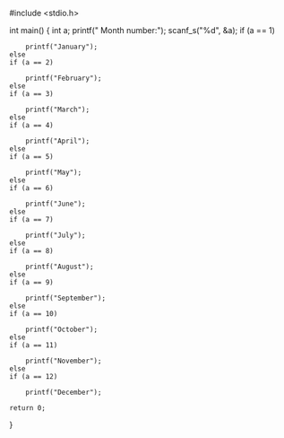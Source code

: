 #include <stdio.h>

int main()
{
    int a;
    printf(" Month number:");
    scanf_s("%d", &a);
    if (a == 1)
    
        printf("January");
    else
    if (a == 2)
    
        printf("February");
    else
    if (a == 3)

        printf("March");
    else
    if (a == 4)
   
        printf("April");
    else
    if (a == 5)
    
        printf("May");
    else
    if (a == 6)
    
        printf("June");
    else
    if (a == 7)
    
        printf("July");
    else
    if (a == 8)
    
        printf("August");
    else
    if (a == 9)
    
        printf("September");
    else
    if (a == 10)
    
        printf("October");
    else
    if (a == 11)
   
        printf("November");
    else
    if (a == 12)
    
        printf("December");
    
    return 0;
}
